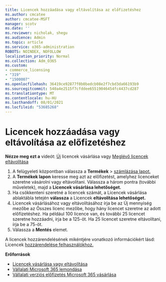 ```yaml
---
title: Licencek hozzáadása vagy eltávolítása az előfizetéshez
ms.author: cmcatee
author: cmcatee-MSFT
manager: scotv
ms.date: ''
ms.reviewer: nicholak, shegu
ms.audience: Admin
ms.topic: article
ms.service: o365-administration
ROBOTS: NOINDEX, NOFOLLOW
localization_priority: Normal
ms.collection: Adm_O365
ms.custom:
- commerce_licensing
- "319"
- "1500007"
ms.openlocfilehash: 36419ce92877f0b0bedcb08e2f7cbd3da66193b9
ms.sourcegitcommit: 540a4e2515f7cfddee65519046454fc4437cd287
ms.translationtype: MT
ms.contentlocale: hu-HU
ms.lasthandoff: 08/01/2021
ms.locfileid: "53685268"
---
```

# <a name="add-or-remove-licenses-for-your-subscription"></a>Licencek hozzáadása vagy eltávolítása az előfizetéshez

**Nézze meg ezt a** videót: [Új](https://go.microsoft.com/fwlink/p/?linkid=2154857) licencek vásárlása vagy [Meglévő licencek eltávolítása](https://go.microsoft.com/fwlink/p/?linkid=2154938)

1. A felügyeleti központban válassza a **Termékek**  >  [számlázása lapot.](https://go.microsoft.com/fwlink/p/?linkid=842054)
2. A **Termékek lapon** keresse meg azt az előfizetést, amelyhez licenceket szeretne vásárolni vagy eltávolítani. Válassza a három pontra (további műveletek), majd a **Licencek vásárlása lehetőséget.**
3. Ha csökkenteni szeretné a licencek számát, a Licencek vásárlása ablaktábla tetején **válassza** a Licencek **eltávolítása lehetőséget.**
4. Licencek vásárlásához vagy  eltávolításához írja  be az Új mennyiség mezőbe az Összes licenc mezőbe, hogy hány licencet szeretne az adott előfizetéshez. Ha például 100 licence van, és további 25 licencet szeretne hozzáadni, írja be a 125-öt. Ha 25 licencet szeretne eltávolítani, írja be a 75-öt.
5. Válassza a **Mentés** elemet.

A licencek hozzárendelésének mikéntjére vonatkozó információkért lásd: Licencek [hozzárendelése felhasználókhoz.](/microsoft-365/admin/manage/assign-licenses-to-users)

**Erőforrások**
  
- [Licencek vásárlása vagy eltávolítása](/microsoft-365/commerce/licenses/buy-licenses)
- [Vállalati Microsoft 365 lemondása](/microsoft-365/commerce/subscriptions/cancel-your-subscription)
- [Vállalati verziós előfizetés Microsoft 365 vásárlása](/microsoft-365/commerce/try-or-buy-microsoft-365)